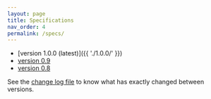 ```yaml
---
layout: page
title: Specifications
nav_order: 4
permalink: /specs/
---
```



- [version 1.0.0 (latest)]({{ './1.0.0/' }})
- [version 0.9](https://github.com/tudelft3d/cityjson/blob/0.9/docs/specs.rst)
- [version 0.8](https://github.com/tudelft3d/cityjson/blob/0.8/docs/specs.rst)

<i class="fas fa-external-link-alt"></i> See the [change log file](https://github.com/tudelft3d/cityjson/blob/master/changelog.md) to know what has exactly changed between versions.
